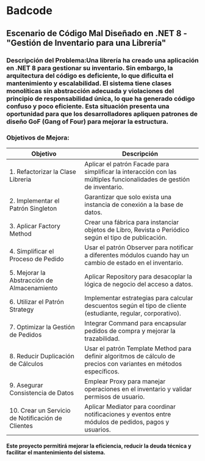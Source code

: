 # Badcode

## Escenario de Código Mal Diseñado en .NET 8 - "Gestión de Inventario para una Librería"
### Descripción del Problema:Una librería ha creado una aplicación en .NET 8 para gestionar su inventario. Sin embargo, la arquitectura del código es deficiente, lo que dificulta el mantenimiento y escalabilidad. El sistema tiene clases monolíticas sin abstracción adecuada y violaciones del principio de responsabilidad única, lo que ha generado código confuso y poco eficiente. Esta situación presenta una oportunidad para que los desarrolladores apliquen patrones de diseño GoF (Gang of Four) para mejorar la estructura.

### Objetivos de Mejora:

| Objetivo                                | Descripción                                                                                                       |
|-----------------------------------------|-------------------------------------------------------------------------------------------------------------------|
| 1. Refactorizar la Clase Libreria       | Aplicar el patrón Facade para simplificar la interacción con las múltiples funcionalidades de gestión de inventario. |
| 2. Implementar el Patrón Singleton      | Garantizar que solo exista una instancia de conexión a la base de datos.                                          |
| 3. Aplicar Factory Method               | Crear una fábrica para instanciar objetos de Libro, Revista o Periódico según el tipo de publicación.             |
| 4. Simplificar el Proceso de Pedido     | Usar el patrón Observer para notificar a diferentes módulos cuando hay un cambio de estado en el inventario.      |
| 5. Mejorar la Abstracción de Almacenamiento | Aplicar Repository para desacoplar la lógica de negocio del acceso a datos.                                       |
| 6. Utilizar el Patrón Strategy          | Implementar estrategias para calcular descuentos según el tipo de cliente (estudiante, regular, corporativo).     |
| 7. Optimizar la Gestión de Pedidos      | Integrar Command para encapsular pedidos de compra y mejorar la trazabilidad.                                     |
| 8. Reducir Duplicación de Cálculos      | Usar el patrón Template Method para definir algoritmos de cálculo de precios con variantes en métodos específicos. |
| 9. Asegurar Consistencia de Datos       | Emplear Proxy para manejar operaciones en el inventario y validar permisos de usuario.                            |
| 10. Crear un Servicio de Notificación de Clientes | Aplicar Mediator para coordinar notificaciones y eventos entre módulos de pedidos, pagos y usuarios.           |


#### Este proyecto permitirá mejorar la eficiencia, reducir la deuda técnica y facilitar el mantenimiento del sistema.
